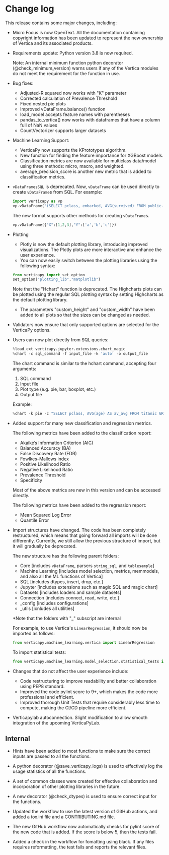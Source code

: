 # Change log

 

This release contains some major changes, including:

 
- Micro Focus is now OpenText. All the documentation containing copyright information has been updated to represent the new ownership of Vertica and its associated products.


- Requirements update: Python version 3.8 is now required.

  Note: An internal minimum function python decorator (@check_minimum_version) warns users if any of the Vertica modules do not meet the requirement for the function in use.

  
- Bug fixes:
    - Adjusted-R squared now works with "K" parameter
    - Corrected calculation of Prevalence Threshold
    - Fixed nested pie plots
    - Improved vDataFrame.balance() function
    - load_model accepts feature names with parentheses
    - pandas_to_vertica() now works with dataframes that have a column full of NaN values
    - CountVectorizer supports larger datasets

- Machine Learning Support:
    - VerticaPy now supports the KPrototypes algorithm.
    - New function for finding the feature importance for XGBoost models.
    - Classification metrics are now available for multiclass data/model using three methods: micro, macro, and weighted.
     - average_precision_score is another new metric that is added to classification metrics. 


- `vDataFramesSQL` is deprecated. Now, `vDataFrame` can be used directly to create `vDataFrame`s from SQL. For example:


  ```python
  import verticapy as vp
  vp.vDataFrame("(SELECT pclass, embarked, AVG(survived) FROM public.titanic GROUP BY 1, 2) x")
  ```

  The new format supports other methods for creating `vDataFrame`s.

  ```python
  vp.vDataFrame({"X":[1,2,3],"Y":['a','b','c']})
  ```
 

- Plotting
    - Plotly is now the default plotting library, introducing improved visualizations. The Plotly plots are more interactive and enhance the user experience.
    - You can now easily switch between the plotting libraries using the following syntax:


    ```python
    from verticapy import set_option
    set_option("plotting_lib","matplotlib")
    ```

    Note that the "Hchart" function is deprecated. The Highcharts plots can be plotted using the regular SQL plotting syntax by setting Highcharts as the default plotting library.

    - The parameters "custom_height" and "custom_width" have been added to all plots so that the sizes can be changed as needed.

  
- Validators now ensure that only supported options are selected for the VerticaPy options.

 
- Users can now plot directly from SQL queries:

  ```python
  %load_ext verticapy.jupyter.extensions.chart_magic
  %chart -c sql_command -f input_file -k 'auto' -o output_file
  ```

  The chart command is similar to the hchart command, accepting four arguments:

  1. SQL command
  2. Input file
  3. Plot type (e.g. pie, bar, boxplot, etc.)
  4. Output file

  Example:

  ```python
  %chart -k pie -c "SELECT pclass, AVG(age) AS av_avg FROM titanic GROUP BY 1;"
  ```

- Added support for many new classification and regression metrics.

  The following metrics have been added to the classification report:
    - Akaike’s Information Criterion (AIC)
    - Balanced Accuracy (BA)
    - False Discovery Rate (FDR)
    - Fowlkes–Mallows index
    - Positive Likelihood Ratio
    - Negative Likelihood Ratio
    - Prevalence Threshold
    - Specificity

    Most of the above metrics are new in this version and can be accessed directly.

    The following metrics have been added to the regression report:
    - Mean Squared Log Error
    - Quantile Error

  
- Import structures have changed. The code has been completely restructured, which means that going forward all imports will be done differently. Currently, we still allow the previous structure of import, but it will gradually be deprecated.


  The new structure has the following parent folders:

   - Core [includes `vDataFrame`, parsers `string_sql`, and `tablesample`]
   - Machine Learning [includes model selection, metrics, memmodels, and also all the ML functions of Vertica]
   - SQL [includes dtypes, insert, drop, etc.]
   - Jupyter [includes extensions such as magic SQL and magic chart]
   - Datasets [includes loaders and sample datasets]
   - Connection [includes connect, read, write, etc.]
   - _config [includes configurations]
   - _utils [icnludes all utilities]

  *Note that the folders with "_" subscript are internal


  For example, to use Vertica's `LinearRegression`, it should now be imported as follows:

  ```python
  from verticapy.machine_learning.vertica import LinearRegression
  ```

  To import statistical tests:

  ```python
  from verticapy.machine_learning.model_selection.statistical_tests import het_arch
  ```
  
- Changes that do not affect the user experience include:

     - Code restructuring to improve readability and better collaboration using PEP8 standard.
     - Improved the code pylint score to 9+, which makes the code more professional and efficient.
     - Improved thorough Unit Tests that require considerably less time to compute, making the CI/CD pipeline more efficient.

 
- Verticapylab autoconnection. Slight modification to allow smooth integration of the upcoming VerticaPyLab.

  
## Internal


- Hints have been added to most functions to make sure the correct inputs are passed to all the functions.

- A python decorator (@save_verticapy_logs) is used to effectively log the usage statistics of all the functions.

- A set of common classes were created for effective collaboration and incorporation of other plotting libraries in the future.

- A new decorator (@check_dtypes) is used to ensure correct input for the functions.

- Updated the workflow to use the latest version of GitHub actions, and added a tox.ini file and a CONTRIBUTING.md file.

- The new GitHub workflow now automatically checks for pylint score of the new code that is added. If the score is below 5, then the tests fail.

- Added a check in the workflow for fomatting using black. If any files requires reformatting, the test fails and reports the relevant files.

